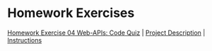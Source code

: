 # Homework Exercises

[Homework Exercise 04 Web-APIs: Code Quiz](https://timansy.github.io/04_homework/docs/04/) | [Project Description](https://timansy.github.io/04_homework/docs/04/ADJ_LOG.html) | [Instructions](https://timansy.github.io/04_homework/docs/04/README.html)  
